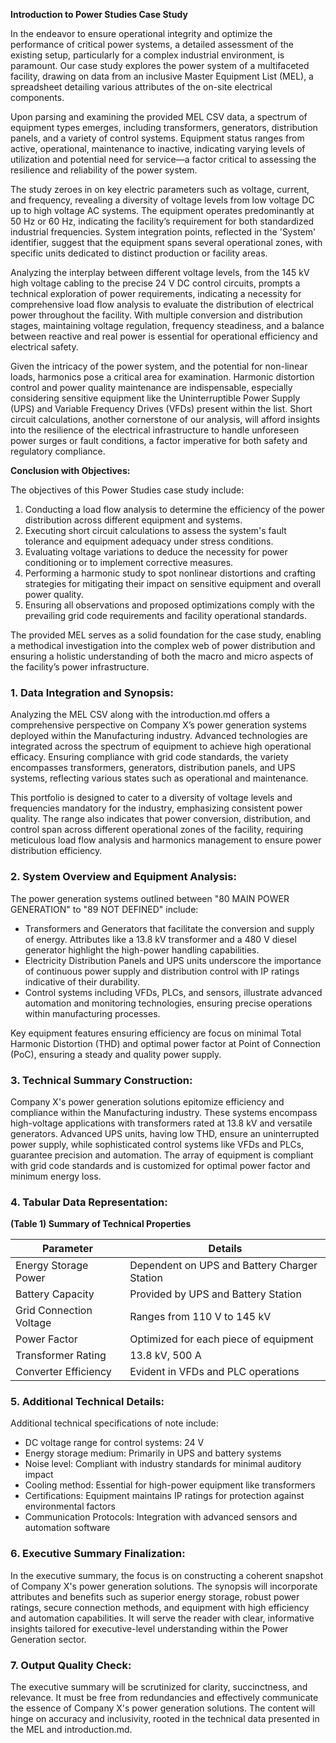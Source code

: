 **Introduction to Power Studies Case Study**

In the endeavor to ensure operational integrity and optimize the performance of critical power systems, a detailed assessment of the existing setup, particularly for a complex industrial environment, is paramount. Our case study explores the power system of a multifaceted facility, drawing on data from an inclusive Master Equipment List (MEL), a spreadsheet detailing various attributes of the on-site electrical components.

Upon parsing and examining the provided MEL CSV data, a spectrum of equipment types emerges, including transformers, generators, distribution panels, and a variety of control systems. Equipment status ranges from active, operational, maintenance to inactive, indicating varying levels of utilization and potential need for service—a factor critical to assessing the resilience and reliability of the power system.

The study zeroes in on key electric parameters such as voltage, current, and frequency, revealing a diversity of voltage levels from low voltage DC up to high voltage AC systems. The equipment operates predominantly at 50 Hz or 60 Hz, indicating the facility’s requirement for both standardized industrial frequencies. System integration points, reflected in the 'System' identifier, suggest that the equipment spans several operational zones, with specific units dedicated to distinct production or facility areas.

Analyzing the interplay between different voltage levels, from the 145 kV high voltage cabling to the precise 24 V DC control circuits, prompts a technical exploration of power requirements, indicating a necessity for comprehensive load flow analysis to evaluate the distribution of electrical power throughout the facility. With multiple conversion and distribution stages, maintaining voltage regulation, frequency steadiness, and a balance between reactive and real power is essential for operational efficiency and electrical safety.

Given the intricacy of the power system, and the potential for non-linear loads, harmonics pose a critical area for examination. Harmonic distortion control and power quality maintenance are indispensable, especially considering sensitive equipment like the Uninterruptible Power Supply (UPS) and Variable Frequency Drives (VFDs) present within the list. Short circuit calculations, another cornerstone of our analysis, will afford insights into the resilience of the electrical infrastructure to handle unforeseen power surges or fault conditions, a factor imperative for both safety and regulatory compliance.

**Conclusion with Objectives:**

The objectives of this Power Studies case study include:

1. Conducting a load flow analysis to determine the efficiency of the power distribution across different equipment and systems.
2. Executing short circuit calculations to assess the system's fault tolerance and equipment adequacy under stress conditions.
3. Evaluating voltage variations to deduce the necessity for power conditioning or to implement corrective measures.
4. Performing a harmonic study to spot nonlinear distortions and crafting strategies for mitigating their impact on sensitive equipment and overall power quality.
5. Ensuring all observations and proposed optimizations comply with the prevailing grid code requirements and facility operational standards.

The provided MEL serves as a solid foundation for the case study, enabling a methodical investigation into the complex web of power distribution and ensuring a holistic understanding of both the macro and micro aspects of the facility’s power infrastructure.

### 1. Data Integration and Synopsis:

Analyzing the MEL CSV along with the introduction.md offers a comprehensive perspective on Company X’s power generation systems deployed within the Manufacturing industry. Advanced technologies are integrated across the spectrum of equipment to achieve high operational efficacy. Ensuring compliance with grid code standards, the variety encompasses transformers, generators, distribution panels, and UPS systems, reflecting various states such as operational and maintenance.

This portfolio is designed to cater to a diversity of voltage levels and frequencies mandatory for the industry, emphasizing consistent power quality. The range also indicates that power conversion, distribution, and control span across different operational zones of the facility, requiring meticulous load flow analysis and harmonics management to ensure power distribution efficiency.

### 2. System Overview and Equipment Analysis:

The power generation systems outlined between "80 MAIN POWER GENERATION" to "89 NOT DEFINED" include:

- Transformers and Generators that facilitate the conversion and supply of energy. Attributes like a 13.8 kV transformer and a 480 V diesel generator highlight the high-power handling capabilities.
- Electricity Distribution Panels and UPS units underscore the importance of continuous power supply and distribution control with IP ratings indicative of their durability.
- Control systems including VFDs, PLCs, and sensors, illustrate advanced automation and monitoring technologies, ensuring precise operations within manufacturing processes.

Key equipment features ensuring efficiency are focus on minimal Total Harmonic Distortion (THD) and optimal power factor at Point of Connection (PoC), ensuring a steady and quality power supply.

### 3. Technical Summary Construction:

Company X's power generation solutions epitomize efficiency and compliance within the Manufacturing industry. These systems encompass high-voltage applications with transformers rated at 13.8 kV and versatile generators. Advanced UPS units, having low THD, ensure an uninterrupted power supply, while sophisticated control systems like VFDs and PLCs, guarantee precision and automation. The array of equipment is compliant with grid code standards and is customized for optimal power factor and minimum energy loss.

### 4. Tabular Data Representation:
**(Table 1) Summary of Technical Properties**

| Parameter                 | Details                                          |
|---------------------------|--------------------------------------------------|
| Energy Storage Power      | Dependent on UPS and Battery Charger Station     |
| Battery Capacity          | Provided by UPS and Battery Station              |
| Grid Connection Voltage   | Ranges from 110 V to 145 kV                      |
| Power Factor              | Optimized for each piece of equipment            |
| Transformer Rating        | 13.8 kV, 500 A                                   |
| Converter Efficiency      | Evident in VFDs and PLC operations               |

### 5. Additional Technical Details:

Additional technical specifications of note include:
- DC voltage range for control systems: 24 V
- Energy storage medium: Primarily in UPS and battery systems
- Noise level: Compliant with industry standards for minimal auditory impact
- Cooling method: Essential for high-power equipment like transformers
- Certifications: Equipment maintains IP ratings for protection against environmental factors
- Communication Protocols: Integration with advanced sensors and automation software

### 6. Executive Summary Finalization:

In the executive summary, the focus is on constructing a coherent snapshot of Company X's power generation solutions. The synopsis will incorporate attributes and benefits such as superior energy storage, robust power ratings, secure connection methods, and equipment with high efficiency and automation capabilities. It will serve the reader with clear, informative insights tailored for executive-level understanding within the Power Generation sector.

### 7. Output Quality Check:

The executive summary will be scrutinized for clarity, succinctness, and relevance. It must be free from redundancies and effectively communicate the essence of Company X's power generation solutions. The content will hinge on accuracy and inclusivity, rooted in the technical data presented in the MEL and introduction.md.